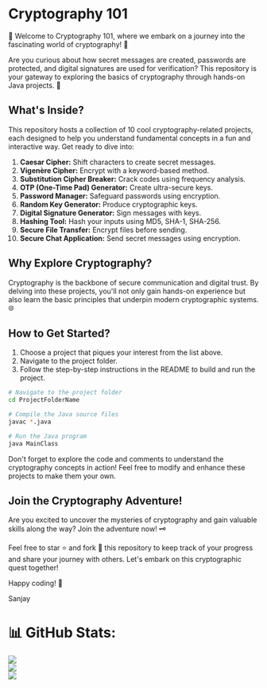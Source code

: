 # Cryptography 101

🔐 Welcome to Cryptography 101, where we embark on a journey into the fascinating world of cryptography! 🚀

Are you curious about how secret messages are created, passwords are protected, and digital signatures are used for verification? This repository is your gateway to exploring the basics of cryptography through hands-on Java projects. 🤖

## What's Inside?

This repository hosts a collection of 10 cool cryptography-related projects, each designed to help you understand fundamental concepts in a fun and interactive way. Get ready to dive into:

1. **Caesar Cipher:** Shift characters to create secret messages.
2. **Vigenère Cipher:** Encrypt with a keyword-based method.
3. **Substitution Cipher Breaker:** Crack codes using frequency analysis.
4. **OTP (One-Time Pad) Generator:** Create ultra-secure keys.
5. **Password Manager:** Safeguard passwords using encryption.
6. **Random Key Generator:** Produce cryptographic keys.
7. **Digital Signature Generator:** Sign messages with keys.
8. **Hashing Tool:** Hash your inputs using MD5, SHA-1, SHA-256.
9. **Secure File Transfer:** Encrypt files before sending.
10. **Secure Chat Application:** Send secret messages using encryption.

## Why Explore Cryptography?

Cryptography is the backbone of secure communication and digital trust. By delving into these projects, you'll not only gain hands-on experience but also learn the basic principles that underpin modern cryptographic systems. 🌐

## How to Get Started?

1. Choose a project that piques your interest from the list above.
2. Navigate to the project folder.
3. Follow the step-by-step instructions in the README to build and run the project.
```bash
# Navigate to the project folder
cd ProjectFolderName

# Compile the Java source files
javac *.java

# Run the Java program
java MainClass 
```

Don't forget to explore the code and comments to understand the cryptography concepts in action! Feel free to modify and enhance these projects to make them your own.

## Join the Cryptography Adventure!

Are you excited to uncover the mysteries of cryptography and gain valuable skills along the way? Join the adventure now! 🗝️

Feel free to star ⭐️ and fork 🍴 this repository to keep track of your progress and share your journey with others. Let's embark on this cryptographic quest together!

Happy coding! 🚀

Sanjay


# 📊 GitHub Stats:
![](https://github-readme-stats.vercel.app/api?username=advaita-saha&theme=dark&hide_border=false&include_all_commits=true&count_private=true)<br/>
![](https://github-readme-streak-stats.herokuapp.com/?user=advaita-saha&theme=dark&hide_border=false)<br/>
![](https://github-readme-stats.vercel.app/api/top-langs/?username=advaita-saha&theme=dark&hide_border=false&include_all_commits=true&count_private=true&layout=compact)